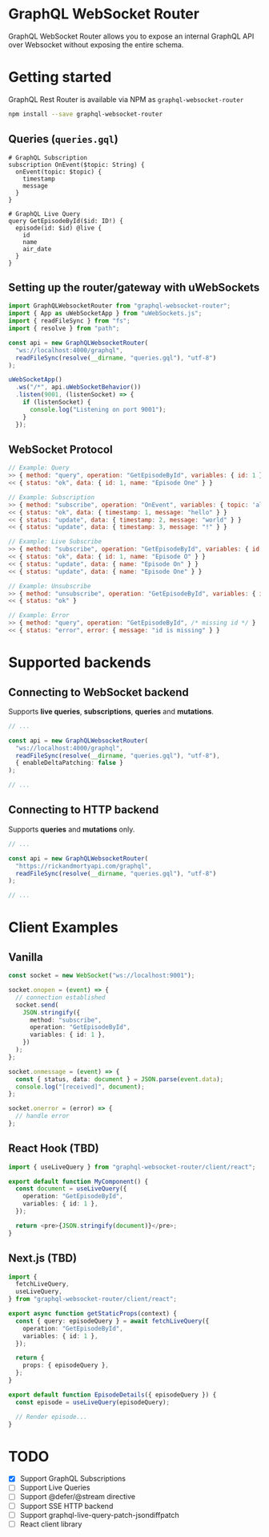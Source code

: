 # GraphQL WebSocket Router

GraphQL WebSocket Router allows you to expose an internal GraphQL API over Websocket without exposing the entire schema.

# Getting started

GraphQL Rest Router is available via NPM as `graphql-websocket-router`

```bash
npm install --save graphql-websocket-router
```

## Queries (`queries.gql`)

```gql
# GraphQL Subscription
subscription OnEvent($topic: String) {
  onEvent(topic: $topic) {
    timestamp
    message
  }
}

# GraphQL Live Query
query GetEpisodeById($id: ID!) {
  episode(id: $id) @live {
    id
    name
    air_date
  }
}
```

## Setting up the router/gateway with uWebSockets

```ts
import GraphQLWebsocketRouter from "graphql-websocket-router";
import { App as uWebSocketApp } from "uWebSockets.js";
import { readFileSync } from "fs";
import { resolve } from "path";

const api = new GraphQLWebsocketRouter(
  "ws://localhost:4000/graphql",
  readFileSync(resolve(__dirname, "queries.gql"), "utf-8")
);

uWebSocketApp()
  .ws("/*", api.uWebSocketBehavior())
  .listen(9001, (listenSocket) => {
    if (listenSocket) {
      console.log("Listening on port 9001");
    }
  });
```

## WebSocket Protocol

```js
// Example: Query
>> { method: "query", operation: "GetEpisodeById", variables: { id: 1 } }
<< { status: "ok", data: { id: 1, name: "Episode One" } }

// Example: Subscription
>> { method: "subscribe", operation: "OnEvent", variables: { topic: 'all' } }
<< { status: "ok", data: { timestamp: 1, message: "hello" } }
<< { status: "update", data: { timestamp: 2, message: "world" } }
<< { status: "update", data: { timestamp: 3, message: "!" } }

// Example: Live Subscribe
>> { method: "subscribe", operation: "GetEpisodeById", variables: { id: 1 } }
<< { status: "ok", data: { id: 1, name: "Episode O" } }
<< { status: "update", data: { name: "Episode On" } }
<< { status: "update", data: { name: "Episode One" } }

// Example: Unsubscribe
>> { method: "unsubscribe", operation: "GetEpisodeById", variables: { id: 1 } }
<< { status: "ok" }

// Example: Error
>> { method: "query", operation: "GetEpisodeById", /* missing id */ }
<< { status: "error", error: { message: "id is missing" } }
```

# Supported backends

## Connecting to WebSocket backend

Supports **live queries**, **subscriptions**, **queries** and **mutations**.

```ts
// ...

const api = new GraphQLWebsocketRouter(
  "ws://localhost:4000/graphql",
  readFileSync(resolve(__dirname, "queries.gql"), "utf-8"),
  { enableDeltaPatching: false }
);

// ...
```

## Connecting to HTTP backend

Supports **queries** and **mutations** only.

```ts
// ...

const api = new GraphQLWebsocketRouter(
  "https://rickandmortyapi.com/graphql",
  readFileSync(resolve(__dirname, "queries.gql"), "utf-8")
);

// ...
```

# Client Examples

## Vanilla

```ts
const socket = new WebSocket("ws://localhost:9001");

socket.onopen = (event) => {
  // connection established
  socket.send(
    JSON.stringify({
      method: "subscribe",
      operation: "GetEpisodeById",
      variables: { id: 1 },
    })
  );
};

socket.onmessage = (event) => {
  const { status, data: document } = JSON.parse(event.data);
  console.log("[received]", document);
};

socket.onerror = (error) => {
  // handle error
};
```

## React Hook (TBD)

```ts
import { useLiveQuery } from "graphql-websocket-router/client/react";

export default function MyComponent() {
  const document = useLiveQuery({
    operation: "GetEpisodeById",
    variables: { id: 1 },
  });

  return <pre>{JSON.stringify(document)}</pre>;
}
```

## Next.js (TBD)

```ts
import {
  fetchLiveQuery,
  useLiveQuery,
} from "graphql-websocket-router/client/react";

export async function getStaticProps(context) {
  const { query: episodeQuery } = await fetchLiveQuery({
    operation: "GetEpisodeById",
    variables: { id: 1 },
  });

  return {
    props: { episodeQuery },
  };
}

export default function EpisodeDetails({ episodeQuery }) {
  const episode = useLiveQuery(episodeQuery);

  // Render episode...
}
```

# TODO

- [x] Support GraphQL Subscriptions
- [ ] Support Live Queries
- [ ] Support @defer/@stream directive
- [ ] Support SSE HTTP backend
- [ ] Support graphql-live-query-patch-jsondiffpatch
- [ ] React client library

